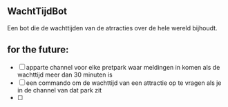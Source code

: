 ## WachtTijdBot

Een bot die de wachttijden van de atrracties over de hele wereld bijhoudt.

## for the future:
- [ ] apparte channel voor elke pretpark waar meldingen in komen als de wachttijd meer dan 30 minuten is
- [ ] een commando om de wachttijd van een attractie op te vragen als je in de channel van dat park zit
- [ ]  


